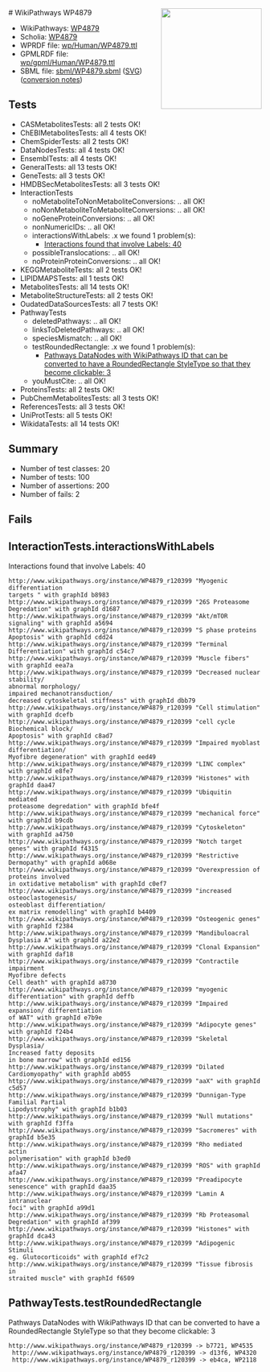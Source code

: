 <img style="float: right; width: 200px" src="../logo.png" />
# WikiPathways WP4879

* WikiPathways: [WP4879](https://identifiers.org/wikipathways:WP4879)
* Scholia: [WP4879](https://scholia.toolforge.org/wikipathways/WP4879)
* WPRDF file: [wp/Human/WP4879.ttl](../wp/Human/WP4879.ttl)
* GPMLRDF file: [wp/gpml/Human/WP4879.ttl](../wp/gpml/Human/WP4879.ttl)
* SBML file: [sbml/WP4879.sbml](../sbml/WP4879.sbml) ([SVG](../sbml/WP4879.svg)) ([conversion notes](../sbml/WP4879.txt))

## Tests
* CASMetabolitesTests: all 2 tests OK!
* ChEBIMetabolitesTests: all 4 tests OK!
* ChemSpiderTests: all 2 tests OK!
* DataNodesTests: all 4 tests OK!
* EnsemblTests: all 4 tests OK!
* GeneralTests: all 13 tests OK!
* GeneTests: all 3 tests OK!
* HMDBSecMetabolitesTests: all 3 tests OK!
* InteractionTests
    * noMetaboliteToNonMetaboliteConversions: .. all OK!
    * noNonMetaboliteToMetaboliteConversions: .. all OK!
    * noGeneProteinConversions: .. all OK!
    * nonNumericIDs: .. all OK!
    * interactionsWithLabels: .x we found 1 problem(s):
        * [Interactions found that involve Labels: 40](#fe97a915)
    * possibleTranslocations: .. all OK!
    * noProteinProteinConversions: .. all OK!
* KEGGMetaboliteTests: all 2 tests OK!
* LIPIDMAPSTests: all 1 tests OK!
* MetabolitesTests: all 14 tests OK!
* MetaboliteStructureTests: all 2 tests OK!
* OudatedDataSourcesTests: all 7 tests OK!
* PathwayTests
    * deletedPathways: .. all OK!
    * linksToDeletedPathways: .. all OK!
    * speciesMismatch: .. all OK!
    * testRoundedRectangle: .x we found 1 problem(s):
        * [Pathways DataNodes with WikiPathways ID that can be converted to have a RoundedRectangle StyleType so that they become clickable: 3](#9fbad3cd)
    * youMustCite: .. all OK!
* ProteinsTests: all 2 tests OK!
* PubChemMetabolitesTests: all 3 tests OK!
* ReferencesTests: all 3 tests OK!
* UniProtTests: all 5 tests OK!
* WikidataTests: all 14 tests OK!


## Summary

* Number of test classes: 20
* Number of tests: 100
* Number of assertions: 200
* Number of fails: 2

## Fails

<a name="fe97a915" />

## InteractionTests.interactionsWithLabels

Interactions found that involve Labels: 40
```
http://www.wikipathways.org/instance/WP4879_r120399 "Myogenic differentiation
targets " with graphId b8983
http://www.wikipathways.org/instance/WP4879_r120399 "26S Proteasome 
Degredation" with graphId d1687
http://www.wikipathways.org/instance/WP4879_r120399 "Akt/mTOR signaling" with graphId a5694
http://www.wikipathways.org/instance/WP4879_r120399 "S phase proteins 
Apoptosis" with graphId cdd24
http://www.wikipathways.org/instance/WP4879_r120399 "Terminal Differentiation" with graphId c54c7
http://www.wikipathways.org/instance/WP4879_r120399 "Muscle fibers" with graphId eea7a
http://www.wikipathways.org/instance/WP4879_r120399 "Decreased nuclear stability/ 
abnormal morphology/
impaired mechanotransduction/
decreased cytoskeletal stiffness" with graphId dbb79
http://www.wikipathways.org/instance/WP4879_r120399 "Cell stimulation" with graphId dcefb
http://www.wikipathways.org/instance/WP4879_r120399 "cell cycle 
Biochemical block/
Apoptosis" with graphId c8ad7
http://www.wikipathways.org/instance/WP4879_r120399 "Impaired myoblast differentiation/
Myofibre degeneration" with graphId eed49
http://www.wikipathways.org/instance/WP4879_r120399 "LINC complex" with graphId e8fe7
http://www.wikipathways.org/instance/WP4879_r120399 "Histones" with graphId daa47
http://www.wikipathways.org/instance/WP4879_r120399 "Ubiquitin mediated
proteasome degredation" with graphId bfe4f
http://www.wikipathways.org/instance/WP4879_r120399 "mechanical force" with graphId b9cdb
http://www.wikipathways.org/instance/WP4879_r120399 "Cytoskeleton" with graphId a4750
http://www.wikipathways.org/instance/WP4879_r120399 "Notch target genes" with graphId f4315
http://www.wikipathways.org/instance/WP4879_r120399 "Restrictive Dermopathy" with graphId a068e
http://www.wikipathways.org/instance/WP4879_r120399 "Overexpression of proteins involved 
in oxtidative metabolism" with graphId c0ef7
http://www.wikipathways.org/instance/WP4879_r120399 "increased osteoclastogenesis/ 
osteoblast differentiation/
ex matrix remodelling" with graphId b4409
http://www.wikipathways.org/instance/WP4879_r120399 "Osteogenic genes" with graphId f2384
http://www.wikipathways.org/instance/WP4879_r120399 "Mandibuloacral Dysplasia A" with graphId a22e2
http://www.wikipathways.org/instance/WP4879_r120399 "Clonal Expansion" with graphId daf18
http://www.wikipathways.org/instance/WP4879_r120399 "Contractile impairment
Myofibre defects
Cell death" with graphId a8730
http://www.wikipathways.org/instance/WP4879_r120399 "myogenic differentiation" with graphId deffb
http://www.wikipathways.org/instance/WP4879_r120399 "Impaired expansion/ differentiation
of WAT" with graphId e7b9e
http://www.wikipathways.org/instance/WP4879_r120399 "Adipocyte genes" with graphId f24b4
http://www.wikipathways.org/instance/WP4879_r120399 "Skeletal Dysplasia/
Increased fatty deposits 
in bone marrow" with graphId ed156
http://www.wikipathways.org/instance/WP4879_r120399 "Dilated Cardiomyopathy" with graphId ab055
http://www.wikipathways.org/instance/WP4879_r120399 "aaX" with graphId c5d57
http://www.wikipathways.org/instance/WP4879_r120399 "Dunnigan-Type Familial Partial 
Lipodystrophy" with graphId b1b03
http://www.wikipathways.org/instance/WP4879_r120399 "Null mutations" with graphId f3ffa
http://www.wikipathways.org/instance/WP4879_r120399 "Sacromeres" with graphId b5e35
http://www.wikipathways.org/instance/WP4879_r120399 "Rho mediated actin 
polymerisation" with graphId b3ed0
http://www.wikipathways.org/instance/WP4879_r120399 "ROS" with graphId afa47
http://www.wikipathways.org/instance/WP4879_r120399 "Preadipocyte senescence" with graphId daa35
http://www.wikipathways.org/instance/WP4879_r120399 "Lamin A intranuclear 
foci" with graphId a99d1
http://www.wikipathways.org/instance/WP4879_r120399 "Rb Proteasomal 
Degredation" with graphId af399
http://www.wikipathways.org/instance/WP4879_r120399 "Histones" with graphId dca43
http://www.wikipathways.org/instance/WP4879_r120399 "Adipogenic Stimuli
eg. Glutocorticoids" with graphId ef7c2
http://www.wikipathways.org/instance/WP4879_r120399 "Tissue fibrosis in 
straited muscle" with graphId f6509
```

<a name="9fbad3cd" />

## PathwayTests.testRoundedRectangle

Pathways DataNodes with WikiPathways ID that can be converted to have a RoundedRectangle StyleType so that they become clickable: 3
```
http://www.wikipathways.org/instance/WP4879_r120399 -> b7721, WP4535
 http://www.wikipathways.org/instance/WP4879_r120399 -> d13f6, WP4320
 http://www.wikipathways.org/instance/WP4879_r120399 -> eb4ca, WP2118
 ```

